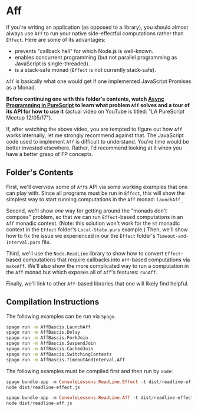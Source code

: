 # Aff

If you're writing an application (as opposed to a library), you should almost always use `Aff` to run your native side-effectful computations rather than `Effect`. Here are some of its advantages:
- prevents "callback hell" for which Node.js is well-known.
- enables concurrent programming (but not parallel programming as JavaScript is single-threaded).
- is a stack-safe monad (`Effect` is not currently stack-safe).

`Aff` is basically what one would get if one implemented JavaScript Promises as a Monad.

**Before continuing one with this folder's contents, watch [Async Programming in PureScript](https://www.youtube.com/watch?v=dbM72ap30TE) to learn what problem `Aff` solves and a tour of its API for how to use it** (actual video on YouTube is titled: "LA PureScript Meetup 12/05/17").

If, after watching the above video, you are tempted to figure out how `Aff` works internally, let me strongly recommend against that. The JavaScript code used to implement `Aff` is difficult to understand. You're time would be better invested elsewhere. Rather, I'd recommend looking at it when you have a better grasp of FP concepts.

## Folder's Contents

First, we'll overview some of `Aff`s API via some working examples that one can play with. Since all programs must be run in `Effect`, this will show the simplest way to start running computations in the `Aff` monad: `launchAff_`

Second, we'll show _one_ way for getting around the "monads don't compoes" problem, so that we can run `Effect`-based computations in an `Aff` monadic context. (Note: this solution won't work for the `ST` monadic context in the `Effect` folder's `Local-State.purs` example.) Then, we'll show how to fix the issue we experienced in our the `Effect` folder's `Timeout-and-Interval.purs` file.

Third, we'll use the `Node.ReadLine` library to show how to convert `Effect`-based computations that require callbacks into `Aff`-based computations via `makeAff`. We'll also show the more complicated way to run a computation in the `Aff` monad but which exposes all of `Aff`'s features: `runAff`.

Finally, we'll link to other `Aff`-based libraries that one will likely find helpful.

## Compilation Instructions

The following examples can be run via `Spago`.

```bash
spago run -m AffBascis.LaunchAff
spago run -m AffBascis.Delay
spago run -m AffBascis.ForkJoin
spago run -m AffBascis.SuspendJoin
spago run -m AffBascis.CachedJoin
spago run -m AffBascis.SwitchingContexts
spago run -m AffBascis.TimeoutAndInterval.Aff
```

The following examples must be compiled first and then run by `node`:

```purescript
spago bundle-app -m ConsoleLessons.ReadLine.Effect -t dist/readline-effect.js
node dist/readline-effect.js

spago bundle-app -m ConsoleLessons.ReadLine.Aff -t dist/readline-effect.js
node dist/readline-aff.js
```
